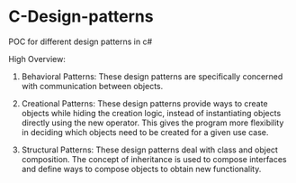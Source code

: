 # C-Design-patterns
POC for different design patterns in c#

High Overview:
1. Behavioral Patterns: These design patterns are specifically concerned with communication between objects.

2. Creational Patterns: These design patterns provide ways to create objects while hiding the creation logic, instead of instantiating objects directly using the new operator. This gives the program more flexibility in deciding which objects need to be created for a given use case.

3. Structural Patterns: These design patterns deal with class and object composition. The concept of inheritance is used to compose interfaces and define ways to compose objects to obtain new functionality.
